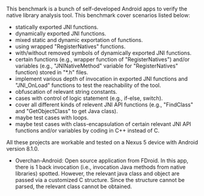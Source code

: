 This benchmark is a bunch of self-developed Android apps to verify the native
library analysis tool.
This benchmark cover scenarios listed below:
+ statically exported JNI functions.
+ dynamically exported JNI functions.
+ mixed static and dynamic exportation of functions.
+ using wrapped "RegisterNatives" functions.
+ with/without removed symbols of dynamically exported JNI functions.
+ certain functions (e.g., wrapper function of "RegisterNatives") and/or variables (e.g., "JNINativeMethod" variable for "RegisterNatives" function) stored in "*.h" files.
+ implement various depth of invocation in exported JNI functions and "JNI_OnLoad" functions to test the reachability of the tool.
+ obfuscation of relevant string constants.
+ cases with control of logic statement (e.g., if-else, switch).
+ cover all different kinds of relevent JNI API functions (e.g., "FindClass" and "GetObjectClass" to get Java class).
+ maybe test cases with loops.
+ maybe test cases with class-encapsulation of certain relevant JNI API functions and/or variables by coding in C++ instead of C.

All these projects are workable and tested on a Nexus 5 device with Android version 8.1.0.

+ Overchan-Android: Open source application from FDroid. In this app, there is 1 back invocation (i.e., invocation Java methods from native libraries) spotted. However, the relevant java class and object are passed via a customized C structure. Since the structure cannot be parsed, the relevant class cannot be obtained.
